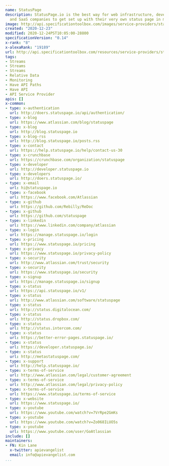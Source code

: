 ```yaml
---
name: StatusPage
description: StatusPage.io is the best way for web infrastructure, developer API,
  and SaaS companies to get set up with their very own status page in minutes
image: http://api.specificationtoolbox.com/images/service-providers/statuspage.jpg
created: "2020-12-23"
modified: 2020-12-24PST10:05:00-28800
specificationVersion: "0.14"
x-rank: "8"
x-alexaRank: "19189"
url: http://api.specificationtoolbox.com/resources/service-providers/statuspage/
tags:
- Streams
- Streams
- Streams
- Relative Data
- Monitoring
- Have API Paths
- Have API
- API Service Provider
apis: []
x-common:
- type: x-authentication
  url: http://doers.statuspage.io/api/authentication/
- type: x-blog
  url: https://www.atlassian.com/blog/statuspage
- type: x-blog
  url: http://blog.statuspage.io
- type: x-blog-rss
  url: http://blog.statuspage.io/posts.rss
- type: x-contact
  url: https://help.statuspage.io/help/contact-us-30
- type: x-crunchbase
  url: https://crunchbase.com/organization/statuspage
- type: x-developer
  url: http://developer.statuspage.io
- type: x-developers
  url: http://doers.statuspage.io/
- type: x-email
  url: hi@statuspage.io
- type: x-facebook
  url: https://www.facebook.com/Atlassian
- type: x-github
  url: https://github.com/Rebilly/ReDoc
- type: x-github
  url: https://github.com/statuspage
- type: x-linkedin
  url: https://www.linkedin.com/company/atlassian
- type: x-login
  url: https://manage.statuspage.io/login
- type: x-pricing
  url: https://www.statuspage.io/pricing
- type: x-privacy
  url: https://www.statuspage.io/privacy-policy
- type: x-security
  url: http://www.atlassian.com/trust/security
- type: x-security
  url: https://www.statuspage.io/security
- type: x-signup
  url: https://manage.statuspage.io/signup
- type: x-status
  url: https://api.statuspage.io/v1/
- type: x-status
  url: http://www.atlassian.com/software/statuspage
- type: x-status
  url: http://status.digitalocean.com/
- type: x-status
  url: http://status.dropbox.com/
- type: x-status
  url: http://status.intercom.com/
- type: x-status
  url: https://better-error-pages.statuspage.io/
- type: x-status
  url: https://developer.statuspage.io/
- type: x-status
  url: http://metastatuspage.com/
- type: x-support
  url: http://help.statuspage.io/
- type: x-terms-of-service
  url: http://www.atlassian.com/legal/customer-agreement
- type: x-terms-of-service
  url: http://www.atlassian.com/legal/privacy-policy
- type: x-terms-of-service
  url: https://www.statuspage.io/terms-of-service
- type: x-website
  url: https://www.statuspage.io/
- type: x-youtube
  url: https://www.youtube.com/watch?v=7VrRpe2GmKs
- type: x-youtube
  url: https://www.youtube.com/watch?v=Zo068ILUO5s
- type: x-youtube
  url: https://www.youtube.com/user/GoAtlassian
include: []
maintainers:
- FN: Kin Lane
  x-twitter: apievangelist
  email: info@apievangelist.com
...
```

